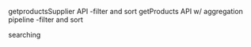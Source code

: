 getproductsSupplier API -filter and sort
getProducts API w/ aggregation pipeline -filter and sort


searching
